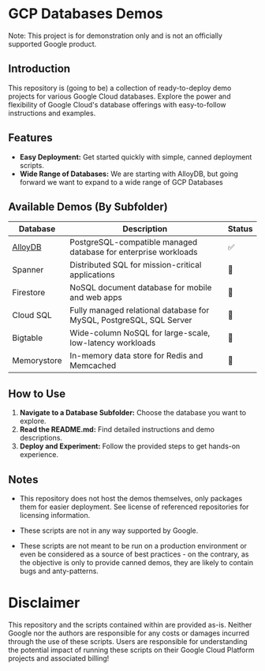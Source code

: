 # GCP Databases Demos

Note: This project is for demonstration only and is not an officially supported Google product.

## Introduction

This repository is (going to be) a collection of ready-to-deploy demo projects for various Google Cloud databases. Explore the power and flexibility of Google Cloud's database offerings with easy-to-follow instructions and examples.


## Features

* **Easy Deployment:** Get started quickly with simple, canned deployment scripts.
* **Wide Range of Databases:** We are starting with AlloyDB, but going forward we want to expand to a wide range of GCP Databases

## Available Demos (By Subfolder)

| Database     | Description                                           | Status |
|---------------|-------------------------------------------------------|--------|
| [AlloyDB](./alloydb/README.md)	   | PostgreSQL-compatible managed database for enterprise workloads | ✅     |
| Spanner      | Distributed SQL for mission-critical applications     | 🚧     |
| Firestore    | NoSQL document database for mobile and web apps        | 🚧     |
| Cloud SQL    | Fully managed relational database for MySQL, PostgreSQL, SQL Server | 🚧     |
| Bigtable      | Wide-column NoSQL for large-scale, low-latency workloads | 🚧     |
| Memorystore   | In-memory data store for Redis and Memcached            | 🚧     |

## How to Use

1. **Navigate to a Database Subfolder:** Choose the database you want to explore.
2. **Read the README.md:** Find detailed instructions and demo descriptions.
3. **Deploy and Experiment:** Follow the provided steps to get hands-on experience.

## Notes

* This repository does not host the demos themselves, only packages them for easier deployment.
See license of referenced repositories for licensing information.

* These scripts are not in any way supported by Google.

* These scripts are not meant to be run on a production environment or even be considered as
a source of best practices - on the contrary, as the objective is only to provide canned demos,
they are likely to contain bugs and anty-patterns.

# Disclaimer

This repository and the scripts contained within are provided as-is. Neither Google nor the authors are responsible for any costs or damages incurred through the use of these scripts. Users are responsible for understanding the potential impact of running these scripts on their Google Cloud Platform projects and associated billing!
